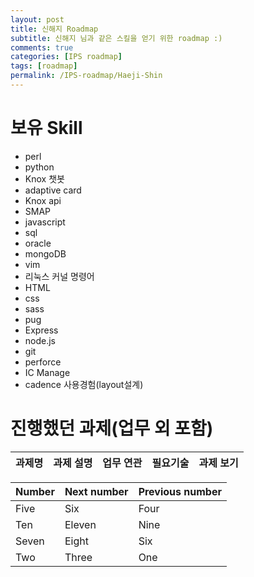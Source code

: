 ```yaml
---
layout: post
title: 신해지 Roadmap
subtitle: 신해지 님과 같은 스킬을 얻기 위한 roadmap :)
comments: true
categories: [IPS roadmap]
tags: [roadmap]
permalink: /IPS-roadmap/Haeji-Shin
---
```


# 보유 Skill
- perl
- python
- Knox 챗봇
- adaptive card
- Knox api
- SMAP
- javascript
- sql
- oracle
- mongoDB
- vim
- 리눅스 커널 명령어
- HTML
- css
- sass
- pug
- Express
- node.js
- git
- perforce
- IC Manage
- cadence 사용경험(layout설계)

# 진행했던 과제(업무 외 포함)
| 과제명 | 과제 설명 | 업무 연관 | 필요기술 | 과제 보기 |  
| :---: | :---: | :---: | :---: | :---: |


| Number | Next number | Previous number |
| :------ |:--- | :--- |
| Five | Six | Four |
| Ten | Eleven | Nine |
| Seven | Eight | Six |
| Two | Three | One |

